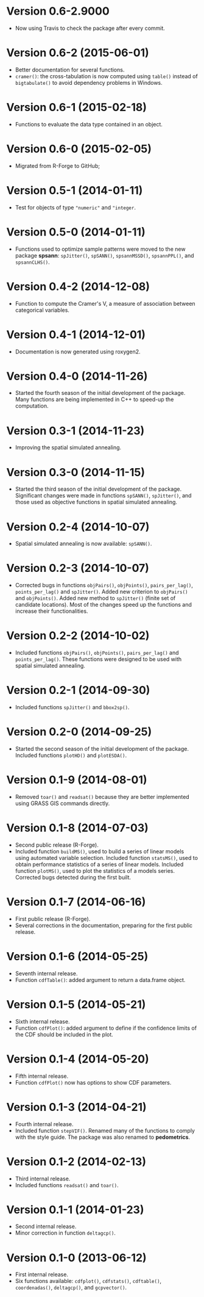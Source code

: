 # Version 0.6-2.9000

* Now using Travis to check the package after every commit.

# Version 0.6-2 (2015-06-01)

* Better documentation for several functions.
* `cramer()`: the cross-tabulation is now computed using `table()` instead of
  `bigtabulate()` to avoid dependency problems in Windows.

# Version 0.6-1 (2015-02-18)

* Functions to evaluate the data type contained in an object.

# Version 0.6-0 (2015-02-05)

* Migrated from R-Forge to GitHub;

# Version 0.5-1 (2014-01-11)

* Test for objects of type `"numeric"` and `"integer`.

# Version 0.5-0 (2014-01-11)

* Functions used to optimize sample patterns were moved to the new
  package **spsann**: `spJitter()`, `spSANN()`, `spsannMSSD()`, `spsannPPL()`,
  and `spsannCLHS()`.

# Version 0.4-2 (2014-12-08)

* Function to compute the Cramer's V, a measure of association between
  categorical variables.

# Version 0.4-1 (2014-12-01)

* Documentation is now generated using roxygen2.

# Version 0.4-0 (2014-11-26)

* Started the fourth season of the initial development of the package.
  Many functions are being implemented in C++ to speed-up the computation.

# Version 0.3-1 (2014-11-23)

* Improving the spatial simulated annealing.

# Version 0.3-0 (2014-11-15)

* Started the third season of the initial development of the package.
  Significant changes were made in functions `spSANN()`, `spJitter()`, and 
  those used as objective functions in spatial simulated annealing.

# Version 0.2-4 (2014-10-07)

* Spatial simulated annealing is now available: `spSANN()`.

# Version 0.2-3 (2014-10-07)

* Corrected bugs in functions `objPairs()`, `objPoints()`, `pairs_per_lag()`,
  `points_per_lag()` and `spJitter()`. Added new criterion to `objPairs()` and
  `objPoints()`. Added new method to `spJitter()` (finite set of candidate
  locations). Most of the changes speed up the functions and increase
  their functionalities.

# Version 0.2-2 (2014-10-02)

* Included functions `objPairs()`, `objPoints()`, `pairs_per_lag()` and 
  `points_per_lag()`. These functions were designed to be used with spatial
  simulated annealing.

# Version 0.2-1 (2014-09-30)

* Included functions `spJitter()` and `bbox2sp()`.

# Version 0.2-0 (2014-09-25)

* Started the second season of the initial development of the package.
  Included functions `plotHD()` and `plotESDA()`.

# Version 0.1-9 (2014-08-01)

* Removed `toar()` and `readsat()` because they are better
  implemented using GRASS GIS commands directly.

# Version 0.1-8 (2014-07-03)

* Second public release (R-Forge).
* Included function `buildMS()`, used to build a series of linear 
  models using automated variable selection. Included function
  `statsMS()`, used to obtain performance statistics of a series
  of linear models. Included function `plotMS()`, used to plot the
  statistics of a models series. Corrected bugs detected during the
  first built.

# Version 0.1-7 (2014-06-16)

* First public release (R-Forge).
* Several corrections in the documentation, preparing for the first public
  release.

# Version 0.1-6 (2014-05-25)

* Seventh internal release.
* Function `cdfTable()`: added argument to return a data.frame object.

# Version 0.1-5 (2014-05-21)

* Sixth internal release.
* Function `cdfPlot()`: added argument to define if the confidence limits of 
  the CDF should be included in the plot.

# Version 0.1-4 (2014-05-20)

* Fifth internal release.
* Function `cdfPlot()` now has options to show CDF parameters.

# Version 0.1-3 (2014-04-21)

* Fourth internal release.
* Included function `stepVIF()`. Renamed many of the functions to comply with 
  the style guide. The package was also renamed to **pedometrics**.

# Version 0.1-2 (2014-02-13)

* Third internal release.
* Included functions `readsat()` and `toar()`.

# Version 0.1-1 (2014-01-23)

* Second internal release.
* Minor correction in function `deltagcp()`.

# Version 0.1-0 (2013-06-12)

* First internal release.
* Six functions available: `cdfplot()`, `cdfstats()`, `cdftable()`, 
  `coordenadas()`, `deltagcp()`, and `gcpvector()`.
